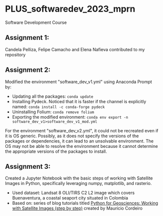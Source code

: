 # PLUS_softwaredev_2023_mprn
Software Development Course

## Assignment 1:
Candela Pelliza, Felipe Camacho and Elena Nafieva contributed to my repository

## Assignment 2:
Modified the environment "software_dev_v1.yml" using Anaconda Prompt by:
* Updating all the packages: `conda update`
* Installing Pydeck. Noticed that it is faster if the channel is explicitly named: `conda install -c conda-forge pydeck`
* Uninstalling Folium: `conda remove folium`
* Exporting the modified environment: `conda env export -n software_dev_v1>software_dev_v1_mod.yml`

For the environment "software_dev_v2.yml", it could not be recreated even if it is OS generic. Possibly, as it does not specify the versions of the packages or dependencies, it can lead to an unsolvable environment. The OS may not be able to resolve the environment because it cannot determine the appropriate versions of the packages to install.

## Assignment 3:
Created a Jupyter Notebook with the basic steps of working with Satellite Images in Python, specifically leveraging numpy, matplotlib, and rasterio. 
* Used dataset: Landsat 8 OLI/TIRS C2 L2 image which covers Buenaventura, a coastal seaport city situated in Colombia
* Based on: series of blog tutorials titled [Python for Geosciences: Working with Satellite Images (step by step)](https://medium.com/@cordmaur/list/python-for-remote-sensing-25d32ab8f21d) created by Maurício Cordeiro

